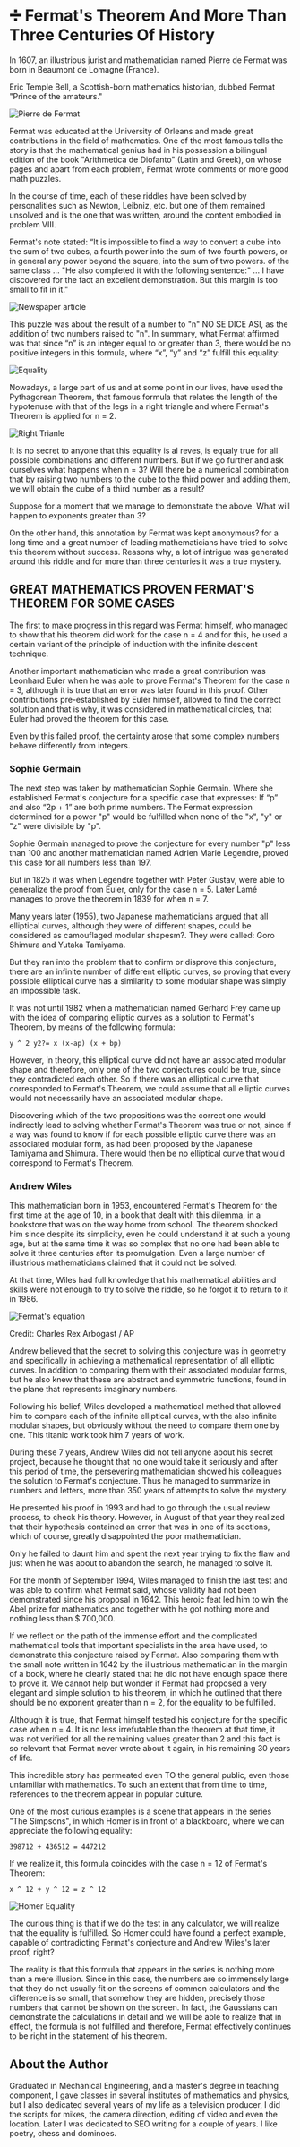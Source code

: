# ➗ Fermat's Theorem And More Than Three Centuries Of History

In 1607, an illustrious jurist and mathematician named Pierre de Fermat was born
in Beaumont de Lomagne (France).

Eric Temple Bell, a Scottish-born mathematics historian, dubbed Fermat "Prince
of the amateurs."

![Pierre de Fermat](_static/images/fermat/fermat.jpeg)

Fermat was educated at the University of Orleans and made great contributions in
the field of mathematics. One of the most famous tells the story is that the
mathematical genius had in his possession a bilingual edition of the book
"Arithmetica de Diofanto" (Latin and Greek), on whose pages and apart from each
problem, Fermat wrote comments or more good math puzzles.

In the course of time, each of these riddles have been solved by personalities
such as Newton, Leibniz, etc. but one of them remained unsolved and is the one
that was written, around the content embodied in problem VIII.

Fermat's note stated: “It is impossible to find a way to convert a cube into the
sum of two cubes, a fourth power into the sum of two fourth powers, or in
general any power beyond the square, into the sum of two powers. of the same
class ... "He also completed it with the following sentence:" ... I have
discovered for the fact an excellent demonstration. But this margin is too small
to fit in it."

![Newspaper article](_static/images/fermat/newspaper.png)

This puzzle was about the result of a number to "n" NO SE DICE ASI, as the
addition of two numbers raised to "n". In summary, what Fermat affirmed was that
since “n” is an integer equal to or greater than 3, there would be no positive
integers in this formula, where “x”, “y” and “z” fulfill this equality:

![Equality](_static/images/fermat/equality.png)

Nowadays, a large part of us and at some point in our lives, have used the
Pythagorean Theorem, that famous formula that relates the length of the
hypotenuse with that of the legs in a right triangle and where Fermat's Theorem
is applied for n = 2.

![Right Trianle](_static/images/fermat/right-triangle.png)

It is no secret to anyone that this equality is al reves, is equaly true for all
possible combinations and different numbers. But if we go further and ask
ourselves what happens when n = 3? Will there be a numerical combination that by
raising two numbers to the cube to the third power and adding them, we will
obtain the cube of a third number as a result?

Suppose for a moment that we manage to demonstrate the above. What will happen
to exponents greater than 3?

On the other hand, this annotation by Fermat was kept anonymous? for a long time
and a great number of leading mathematicians have tried to solve this theorem
without success. Reasons why, a lot of intrigue was generated around this riddle
and for more than three centuries it was a true mystery.

## GREAT MATHEMATICS PROVEN FERMAT'S THEOREM FOR SOME CASES

The first to make progress in this regard was Fermat himself, who managed to
show that his theorem did work for the case n = 4 and for this, he used a
certain variant of the principle of induction with the infinite descent
technique.

Another important mathematician who made a great contribution was Leonhard Euler
when he was able to prove Fermat's Theorem for the case n = 3, although it is
true that an error was later found in this proof. Other contributions
pre-established by Euler himself, allowed to find the correct solution and that
is why, it was considered in mathematical circles, that Euler had proved the
theorem for this case.

Even by this failed proof, the certainty arose that some complex numbers behave
differently from integers.

### Sophie Germain

The next step was taken by mathematician Sophie Germain. Where she established
Fermat's conjecture for a specific case that expresses: If “p” and also “2p + 1”
are both prime numbers. The Fermat expression determined for a power "p" would
be fulfilled when none of the "x", "y" or "z" were divisible by "p".

Sophie Germain managed to prove the conjecture for every number "p" less than
100 and another mathematician named Adrien Marie Legendre, proved this case for
all numbers less than 197.

But in 1825 it was when Legendre together with Peter Gustav, were able to
generalize the proof from Euler, only for the case n = 5. Later Lamé manages to
prove the theorem in 1839 for when n = 7.

Many years later (1955), two Japanese mathematicians argued that all elliptical
curves, although they were of different shapes, could be considered as
camouflaged modular shapesm?. They were called: Goro Shimura and Yutaka
Tamiyama.

But they ran into the problem that to confirm or disprove this conjecture, there
are an infinite number of different elliptic curves, so proving that every
possible elliptical curve has a similarity to some modular shape was simply an
impossible task.

It was not until 1982 when a mathematician named Gerhard Frey came up with the
idea of ​​comparing elliptic curves as a solution to Fermat's Theorem, by means
of the following formula:

```
y ^ 2 y2?= x (x-ap) (x + bp)
```

However, in theory, this elliptical curve did not have an associated modular
shape and therefore, only one of the two conjectures could be true, since they
contradicted each other. So if there was an elliptical curve that corresponded
to Fermat's Theorem, we could assume that all elliptic curves would not
necessarily have an associated modular shape.

Discovering which of the two propositions was the correct one would indirectly
lead to solving whether Fermat's Theorem was true or not, since if a way was
found to know if for each possible elliptic curve there was an associated
modular form, as had been proposed by the Japanese Tamiyama and Shimura. There
would then be no elliptical curve that would correspond to Fermat's Theorem.

### Andrew Wiles

This mathematician born in 1953, encountered Fermat's Theorem for the first time
at the age of 10, in a book that dealt with this dilemma, in a bookstore that
was on the way home from school. The theorem shocked him since despite its
simplicity, even he could understand it at such a young age, but at the same
time it was so complex that no one had been able to solve it three centuries
after its promulgation. Even a large number of illustrious mathematicians
claimed that it could not be solved.

At that time, Wiles had full knowledge that his mathematical abilities and
skills were not enough to try to solve the riddle, so he forgot it to return to
it in 1986.

![Fermat's equation](_static/images/fermat/fermat-equation.png)

Credit: Charles Rex Arbogast / AP

Andrew believed that the secret to solving this conjecture was in geometry and
specifically in achieving a mathematical representation of all elliptic curves.
In addition to comparing them with their associated modular forms, but he also
knew that these are abstract and symmetric functions, found in the plane that
represents imaginary numbers.

Following his belief, Wiles developed a mathematical method that allowed him to
compare each of the infinite elliptical curves, with the also infinite modular
shapes, but obviously without the need to compare them one by one. This titanic
work took him 7 years of work.

During these 7 years, Andrew Wiles did not tell anyone about his secret project,
because he thought that no one would take it seriously and after this period of
time, the persevering mathematician showed his colleagues the solution to
Fermat's conjecture. Thus he managed to summarize in numbers and letters, more
than 350 years of attempts to solve the mystery.

He presented his proof in 1993 and had to go through the usual review process,
to check his theory. However, in August of that year they realized that their
hypothesis contained an error that was in one of its sections, which of course,
greatly disappointed the poor mathematician.

Only he failed to daunt him and spent the next year trying to fix the flaw and
just when he was about to abandon the search, he managed to solve it.

For the month of September 1994, Wiles managed to finish the last test and was
able to confirm what Fermat said, whose validity had not been demonstrated since
his proposal in 1642. This heroic feat led him to win the Abel prize for
mathematics and together with he got nothing more and nothing less than $
700,000.

If we reflect on the path of the immense effort and the complicated mathematical
tools that important specialists in the area have used, to demonstrate this
conjecture raised by Fermat. Also comparing them with the small note written in
1642 by the illustrious mathematician in the margin of a book, where he clearly
stated that he did not have enough space there to prove it. We cannot help but
wonder if Fermat had proposed a very elegant and simple solution to his theorem,
in which he outlined that there should be no exponent greater than n = 2, for
the equality to be fulfilled.

Although it is true, that Fermat himself tested his conjecture for the specific
case when n = 4. It is no less irrefutable than the theorem at that time, it was
not verified for all the remaining values greater than 2 and this fact is so
relevant that Fermat never wrote about it again, in his remaining 30 years of
life.

This incredible story has permeated even TO the general public, even those
unfamiliar with mathematics. To such an extent that from time to time,
references to the theorem appear in popular culture.

One of the most curious examples is a scene that appears in the series "The
Simpsons", in which Homer is in front of a blackboard, where we can appreciate
the following equality:

```
398712 + 436512 = 447212
```

If we realize it, this formula coincides with the case n = 12 of Fermat's
Theorem:

```
x ^ 12 + y ^ 12 = z ^ 12
```

![Homer Equality](_static/images/fermat/fermat-homer.png)

The curious thing is that if we do the test in any calculator, we will realize
that the equality is fulfilled. So Homer could have found a perfect example,
capable of contradicting Fermat's conjecture and Andrew Wiles's later proof,
right?

The reality is that this formula that appears in the series is nothing more than
a mere illusion. Since in this case, the numbers are so immensely large that
they do not usually fit on the screens of common calculators and the difference
is so small, that somehow they are hidden, precisely those numbers that cannot
be shown on the screen. In fact, the Gaussians can demonstrate the calculations
in detail and we will be able to realize that in effect, the formula is not
fulfilled and therefore, Fermat effectively continues to be right in the
statement of his theorem.

## About the Author

Graduated in Mechanical Engineering, and a master's degree in teaching
component, I gave classes in several institutes of mathematics and physics, but
I also dedicated several years of my life as a television producer, I did the
scripts for mikes, the camera direction, editing of video and even the location.
Later I was dedicated to SEO writing for a couple of years. I like poetry, chess
and dominoes.
